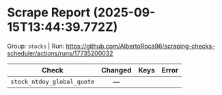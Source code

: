 # Scrape Report (2025-09-15T13:44:39.772Z)

Group: `stocks`  |  Run: https://github.com/AlbertoRoca96/scraping-checks-scheduler/actions/runs/17735200032

| Check | Changed | Keys | Error |
|---|:---:|:--|:--|
| `stock_ntdoy_global_quote` | — |  |  |

